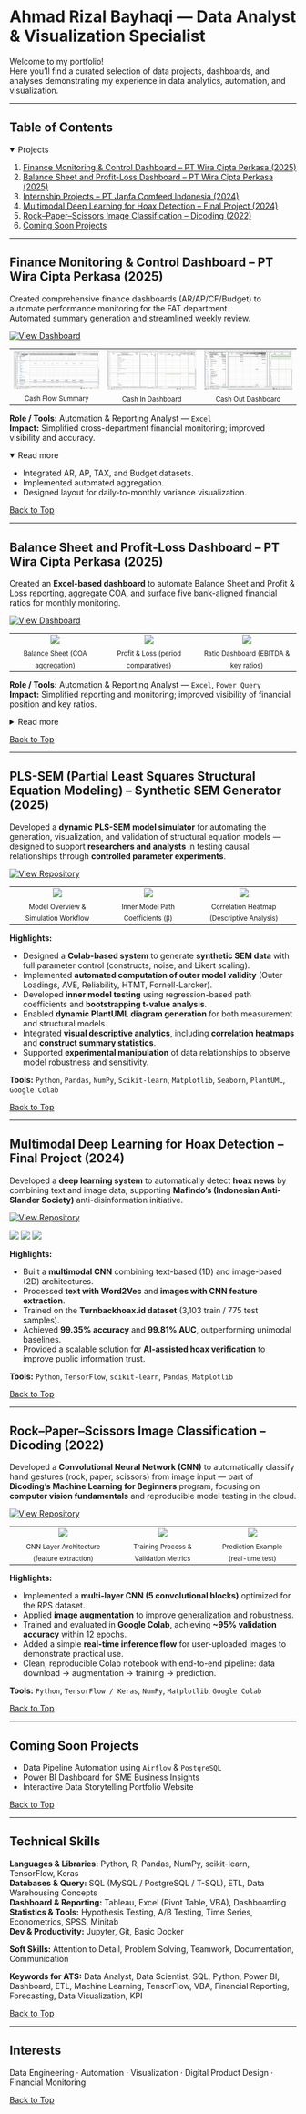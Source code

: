 # Ahmad Rizal Bayhaqi — Data Analyst & Visualization Specialist

Welcome to my portfolio!  
Here you’ll find a curated selection of data projects, dashboards, and analyses demonstrating my experience in data analytics, automation, and visualization.

---

## Table of Contents

<details open>
<summary>Projects</summary>

1. [Finance Monitoring & Control Dashboard – PT Wira Cipta Perkasa (2025)](#finance-monitoring--control-dashboard--pt-wira-cipta-perkasa-2025)  
2. [Balance Sheet and Profit-Loss Dashboard – PT Wira Cipta Perkasa (2025)](#balance-sheet-and-profit-loss-dashboard--pt-wira-cipta-perkasa-2025)  
3. [Internship Projects – PT Japfa Comfeed Indonesia (2024)](#internship-projects--pt-japfa-comfeed-indonesia-2024)    
4. [Multimodal Deep Learning for Hoax Detection – Final Project (2024)](#multimodal-deep-learning-for-hoax-detection--final-project-2024)  
5. [Rock–Paper–Scissors Image Classification – Dicoding (2022)](#rockpaper--scissors-image-classification--dicoding-2022)  
6. [Coming Soon Projects](#coming-soon-projects)

</details>

---

## Finance Monitoring & Control Dashboard – PT Wira Cipta Perkasa (2025)

Created comprehensive finance dashboards (AR/AP/CF/Budget) to automate performance monitoring for the FAT department.  
Automated summary generation and streamlined weekly review.

[![View Dashboard](https://img.shields.io/badge/View-Dashboard-blue)](https://github.com/rizalarb/Finance-Monitoring-Control-Dashboard)

<table>
<tr>
<td align="center"><img src="https://raw.githubusercontent.com/rizalarb/Finance-Monitoring-Control-Dashboard/master/CF_SUMMARY.png" width="260"/><br><sub>Cash Flow Summary</sub></td>
<td align="center"><img src="https://raw.githubusercontent.com/rizalarb/Finance-Monitoring-Control-Dashboard/master/CASH%20IN.png" width="260"/><br><sub>Cash In Dashboard</sub></td>
<td align="center"><img src="https://raw.githubusercontent.com/rizalarb/Finance-Monitoring-Control-Dashboard/master/CASH-OUT.png" width="260"/><br><sub>Cash Out Dashboard</sub></td>
</tr>
</table>

**Role / Tools:** Automation & Reporting Analyst — `Excel`  
**Impact:** Simplified cross-department financial monitoring; improved visibility and accuracy.

<details open>
<summary>Read more</summary>

- Integrated AR, AP, TAX, and Budget datasets.  
- Implemented automated aggregation.  
- Designed layout for daily-to-monthly variance visualization.

</details>

[Back to Top](#ahmad-rizal-bayhaqi--data-analyst--visualization-specialist)

---

## Balance Sheet and Profit-Loss Dashboard – PT Wira Cipta Perkasa (2025)

Created an **Excel-based dashboard** to automate Balance Sheet and Profit & Loss reporting, aggregate COA, and surface five bank-aligned financial ratios for monthly monitoring.

[![View Dashboard](https://img.shields.io/badge/View-Dashboard-blue)](https://github.com/rizalarb/Balance-Sheet-and-Profit-Loss-Dashboard)

<table>
<tr>
<td align="center"><img src="https://raw.githubusercontent.com/rizalarb/Balance-Sheet-and-Profit-Loss-Dashboard/master/Balance.png" width="260"/><br><sub>Balance Sheet (COA aggregation)</sub></td>
<td align="center"><img src="https://raw.githubusercontent.com/rizalarb/Balance-Sheet-and-Profit-Loss-Dashboard/master/Profit%20And%20Loss.png" width="260"/><br><sub>Profit & Loss (period comparatives)</sub></td>
<td align="center"><img src="https://raw.githubusercontent.com/rizalarb/Balance-Sheet-and-Profit-Loss-Dashboard/master/Ratio%20And%20EBITDA.png" width="260"/><br><sub>Ratio Dashboard (EBITDA & key ratios)</sub></td>
</tr>
</table>

**Role / Tools:** Automation & Reporting Analyst — `Excel`, `Power Query`  
**Impact:** Simplified reporting and monitoring; improved visibility of financial position and key ratios.

<details>
<summary>Read more</summary>

- Automates ETL of GL exports and sub-ledgers via Power Query.  
- Maps and normalizes COA for multi-level aggregation (GL → subgroup → report line).  
- Produces monthly/YTD Balance Sheet, P&L, and five bank-aligned ratios (performance, solvency, liquidity, profitability, efficiency).  
- Includes validation checks, reconciliation rows, and a short user guide for handover.  
- Workbook (raw .xlsx) available for download in the repository.

</details>

[Back to Top](#ahmad-rizal-bayhaqi--data-analyst--visualization-specialist)


---

## PLS-SEM (Partial Least Squares Structural Equation Modeling) – Synthetic SEM Generator (2025)

Developed a **dynamic PLS-SEM model simulator** for automating the generation, visualization, and validation of structural equation models — designed to support **researchers and analysts** in testing causal relationships through **controlled parameter experiments**.

[![View Repository](https://img.shields.io/badge/View-Project-blue)](https://github.com/rizalarb/PLS-SEM-Model-Simulator)

<table>
<tr>
<td align="center"><img src="https://github.com/rizalarb/PLS-SEM-Model-Simulator-Customizable-Inner-and-Outer-Model-with-Synthetic-Data-Visualization/blob/master/Ilustration.jpg" width="260"/><br><sub>Model Overview & Simulation Workflow</sub></td>
<td align="center"><img src="https://github.com/rizalarb/PLS-SEM-Model-Simulator-Customizable-Inner-and-Outer-Model-with-Synthetic-Data-Visualization/blob/master/Inner%20Model%20Auto-Diagram.png" width="260"/><br><sub>Inner Model Path Coefficients (β)</sub></td>
<td align="center"><img src="https://github.com/rizalarb/PLS-SEM-Model-Simulator-Customizable-Inner-and-Outer-Model-with-Synthetic-Data-Visualization/blob/master/Heatmap.png" width="260"/><br><sub>Correlation Heatmap (Descriptive Analysis)</sub></td>
</tr>
</table>

**Highlights:**
- Designed a **Colab-based system** to generate **synthetic SEM data** with full parameter control (constructs, noise, and Likert scaling).  
- Implemented **automated computation of outer model validity** (Outer Loadings, AVE, Reliability, HTMT, Fornell-Larcker).  
- Developed **inner model testing** using regression-based path coefficients and **bootstrapping t-value analysis**.  
- Enabled **dynamic PlantUML diagram generation** for both measurement and structural models.  
- Integrated **visual descriptive analytics**, including **correlation heatmaps** and **construct summary statistics**.  
- Supported **experimental manipulation** of data relationships to observe model robustness and sensitivity.  

**Tools:** `Python`, `Pandas`, `NumPy`, `Scikit-learn`, `Matplotlib`, `Seaborn`, `PlantUML`, `Google Colab`

[Back to Top](#ahmad-rizal-bayhaqi--data-analyst--visualization-specialist)

---
## Multimodal Deep Learning for Hoax Detection – Final Project (2024)

Developed a **deep learning system** to automatically detect **hoax news** by combining text and image data, supporting **Mafindo’s (Indonesian Anti-Slander Society)** anti-disinformation initiative.

[![View Repository](https://img.shields.io/badge/View-Project-blue)](https://github.com/rizalarb/Application-Multimodel-Deep-Learning-Detecting-Hoax-News-Turnbackhoax.id-CNN)

<img src="https://github.com/rizalarb/Application-Multimodel-Deep-Learning-Detecting-Hoax-News-Turnbackhoax.id-CNN/blob/master/Cover%20PA%20English.jpg" width="30%"> 
<img src="https://github.com/rizalarb/Application-Multimodel-Deep-Learning-Detecting-Hoax-News-Turnbackhoax.id-CNN/blob/master/Model%20Architecture.jpg" width="30%"> 
<img src="https://github.com/rizalarb/Application-Multimodel-Deep-Learning-Detecting-Hoax-News-Turnbackhoax.id-CNN/blob/master/Result%20Visualization.jpg" width="30%">

**Highlights:**
- Built a **multimodal CNN** combining text-based (1D) and image-based (2D) architectures.  
- Processed **text with Word2Vec** and **images with CNN feature extraction**.  
- Trained on the **Turnbackhoax.id dataset** (3,103 train / 775 test samples).  
- Achieved **99.35% accuracy** and **99.81% AUC**, outperforming unimodal baselines.  
- Provided a scalable solution for **AI-assisted hoax verification** to improve public information trust.

**Tools:** `Python`, `TensorFlow`, `scikit-learn`, `Pandas`, `Matplotlib`

[Back to Top](#ahmad-rizal-bayhaqi--data-analyst--visualization-specialist)

---

## Rock–Paper–Scissors Image Classification – Dicoding (2022)

Developed a **Convolutional Neural Network (CNN)** to automatically classify hand gestures (rock, paper, scissors) from image input — part of **Dicoding’s Machine Learning for Beginners** program, focusing on **computer vision fundamentals** and reproducible model testing in the cloud.

[![View Repository](https://img.shields.io/badge/View-Project-blue)](https://github.com/rizalarb/Rock-Paper-Scissors-Image-Classification)

<table>
<tr>
<td align="center"><img src="https://github.com/rizalarb/Rock-Paper-Scissors-Image-Classification/blob/master/CNN%20Layers.png" width="260"/><br><sub>CNN Layer Architecture (feature extraction)</sub></td>
<td align="center"><img src="https://github.com/rizalarb/Rock-Paper-Scissors-Image-Classification/blob/master/Training%20Model%20Output.png" width="260"/><br><sub>Training Process & Validation Metrics</sub></td>
<td align="center"><img src="https://github.com/rizalarb/Rock-Paper-Scissors-Image-Classification/blob/master/Output%20Prediction%20Tes.png" width="260"/><br><sub>Prediction Example (real-time test)</sub></td>
</tr>
</table>

**Highlights:**
- Implemented a **multi-layer CNN (5 convolutional blocks)** optimized for the RPS dataset.  
- Applied **image augmentation** to improve generalization and robustness.  
- Trained and evaluated in **Google Colab**, achieving **~95% validation accuracy** within 12 epochs.  
- Added a simple **real-time inference flow** for user-uploaded images to demonstrate practical use.  
- Clean, reproducible Colab notebook with end-to-end pipeline: data download → augmentation → training → prediction.

**Tools:** `Python`, `TensorFlow / Keras`, `NumPy`, `Matplotlib`, `Google Colab`

[Back to Top](#ahmad-rizal-bayhaqi--data-analyst--visualization-specialist)

---

## Coming Soon Projects

- Data Pipeline Automation using `Airflow` & `PostgreSQL`  
- Power BI Dashboard for SME Business Insights  
- Interactive Data Storytelling Portfolio Website  

[Back to Top](#ahmad-rizal-bayhaqi--data-analyst--visualization-specialist)

---

## Technical Skills

**Languages & Libraries:** Python, R, Pandas, NumPy, scikit-learn, TensorFlow, Keras  
**Databases & Query:** SQL (MySQL / PostgreSQL / T-SQL), ETL, Data Warehousing Concepts  
**Dashboard & Reporting:** Tableau, Excel (Pivot Table, VBA), Dashboarding  
**Statistics & Tools:** Hypothesis Testing, A/B Testing, Time Series, Econometrics, SPSS, Minitab  
**Dev & Productivity:** Jupyter, Git, Basic Docker  

**Soft Skills:** Attention to Detail, Problem Solving, Teamwork, Documentation, Communication  

**Keywords for ATS:** Data Analyst, Data Scientist, SQL, Python, Power BI, Dashboard, ETL, Machine Learning, TensorFlow, VBA, Financial Reporting, Forecasting, Data Visualization, KPI

[Back to Top](#ahmad-rizal-bayhaqi--data-analyst--visualization-specialist)

---

## Interests

Data Engineering · Automation · Visualization · Digital Product Design · Financial Monitoring  

[Back to Top](#ahmad-rizal-bayhaqi--data-analyst--visualization-specialist)
